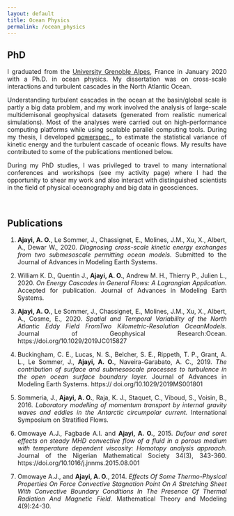 ```yaml
---
layout: default
title: Ocean Physics
permalink: /ocean_physics
---
```


## PhD
<p style='text-align: justify;'>
I graduated from the <a href="http://www.univ-grenoble-alpes.fr/" target="_blank">University Grenoble Alpes</a>, France in January 2020 with a Ph.D. in ocean physics. My dissertation was on cross-scale interactions and turbulent cascades in the North Atlantic Ocean.
</p>

<p style='text-align: justify;'>
Understanding turbulent cascades in the ocean at the basin/global scale is partly a big data problem, and my work involved the analysis of large-scale multidemisonal geophysical datasets (generated from realistic numerical simulations). Most of the analyses were carried out on high-performance computing platforms while using scalable parallel computing tools. During my thesis, I developed <a href=" https://github.com/adeajayi-kunle/powerspec" target="_blank"> powerspec </a>, to estimate the statistical variance of kinetic energy and the turbulent cascade of oceanic flows. My results have contributed to some of the publications mentioned below.
</p>

<p style='text-align: justify;'>
During my PhD studies, I was privileged to travel to many international conferences and workshops (see my activity page) where I had the opportunity to shear my work and also interact with distinguished scientists in the field of physical oceanography and big data in geosciences. 
</p>

<br>

## Publications
<ol>

<li><p style='text-align: justify;'>
<span style="font-weight:bold;">Ajayi, A. O.</span>, Le Sommer, J., Chassignet, E., Molines, J.M., Xu, X., Albert, A., Dewar W., 2020. <i>Diagnosing cross-scale kinetic energy exchanges from two submesoscale permitting ocean models.</i> Submitted to the Journal of Advances in Modeling Earth Systems.
</p></li>

<li><p style='text-align: justify;'>
William K. D., Quentin J., <span style="font-weight:bold;">Ajayi, A. O.</span>, Andrew M. H., Thierry P., Julien L., 2020. <i>On Energy Cascades in General Flows: A Lagrangian Application.</i> Accepted for publication. Journal of Advances in Modeling Earth Systems.
</p></li>

<li><p style='text-align: justify;'>
<span style="font-weight:bold;">Ajayi, A. O.</span>, Le Sommer, J., Chassignet, E., Molines, J.M., Xu, X., Albert, A., Cosme, E., 2020. <i>Spatial and Temporal Variability of the North Atlantic Eddy Field FromTwo Kilometric-Resolution OceanModels.</i> Journal of Geophysical Research:Ocean. https://doi.org/10.1029/2019JC015827
</p></li>

<li><p style='text-align: justify;'>
Buckingham, C. E., Lucas, N. S., Belcher, S. E., Rippeth, T. P., Grant, A. L., Le Sommer, J., <span style="font-weight:bold;">Ajayi, A. O.</span>,  Naveira-Garabato, A. C., 2019. <i>The contribution of surface and submesoscale processes to turbulence in the open ocean surface boundary layer.</i> Journal of Advances in Modeling Earth Systems. https:// doi.org/10.1029/2019MS001801
</p></li>

<li><p style='text-align: justify;'>
Sommeria, J., <span style="font-weight:bold;">Ajayi, A. O.</span>, Raja, K. J., Staquet, C., Viboud, S., Voisin, B., 2016. <i>Laboratory modelling of momentum transport by internal gravity waves and eddies in the Antarctic circumpolar current.</i> International Symposium on Stratified Flows.
</p></li>

<li><p style='text-align: justify;'>
Omowaye A.J., Fagbade A.I. and <span style="font-weight:bold;">Ajayi, A. O.</span>, 2015. <i>Dufour and soret effects on steady MHD convective flow of a fluid in a porous medium with temperature dependent viscosity: Homotopy analysis approach.</i> Journal of the Nigerian Mathematical Society 34(3), 343-360. https://doi.org/10.1016/j.jnnms.2015.08.001
</p></li>

<li><p style='text-align: justify;'>
Omowaye A.J., and <span style="font-weight:bold;">Ajayi, A. O.</span>, 2014. <i>Effects Of Some Thermo-Physical Properties On Force Convective Stagnation Point On A Stretching Sheet With Convective Boundary Conditions In The Presence Of Thermal Radiation And Magnetic Field.</i> Mathematical Theory and Modeling 4(9):24-30.
</p></li>

</ol>


